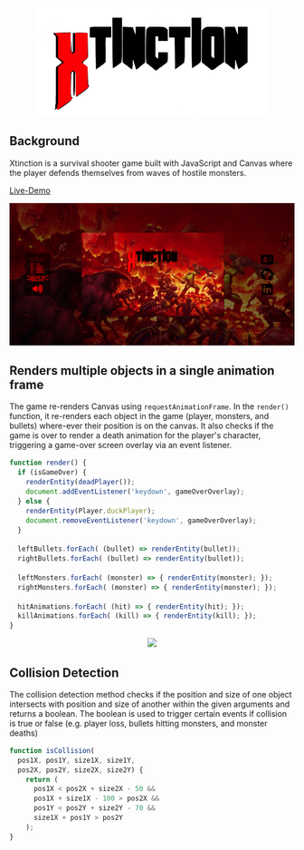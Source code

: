 <div align="center">
<img src="./screenshots/xtinction-title.png"></img>
</div>

## Background
Xtinction is a survival shooter game built with JavaScript and Canvas where the player defends themselves from waves of hostile monsters.

[Live-Demo](http://www.christopheradamlee.com/Xtinction/)

![starting-screen](./screenshots/xtinction-ss.png)

## Renders multiple objects in a single animation frame
The game re-renders Canvas using `requestAnimationFrame`. In the `render()` function, it re-renders each object in the game (player, monsters, and bullets) where-ever their position is on the canvas. It also checks if the game is over to render a death animation for the player's character, triggering a game-over screen overlay via an event listener.
``` javascript
function render() {
  if (isGameOver) {
    renderEntity(deadPlayer());
    document.addEventListener('keydown', gameOverOverlay);
  } else {
    renderEntity(Player.duckPlayer);
    document.removeEventListener('keydown', gameOverOverlay);
  }

  leftBullets.forEach( (bullet) => renderEntity(bullet));
  rightBullets.forEach( (bullet) => renderEntity(bullet));

  leftMonsters.forEach( (monster) => { renderEntity(monster); });
  rightMonsters.forEach( (monster) => { renderEntity(monster); });

  hitAnimations.forEach( (hit) => { renderEntity(hit); });
  killAnimations.forEach( (kill) => { renderEntity(kill); });
}
```
<div align="center">
  <img src="./screenshots/xtinction-demo.gif"></img>
</div>

## Collision Detection
The collision detection method checks if the position and size of one object intersects with position and size of another within the given arguments and returns a boolean. The boolean is used to trigger certain events if collision is true or false (e.g. player loss, bullets hitting monsters, and monster deaths)
``` javascript
function isCollision(
  pos1X, pos1Y, size1X, size1Y,
  pos2X, pos2Y, size2X, size2Y) {
    return (
      pos1X < pos2X + size2X - 50 &&
      pos1X + size1X - 100 > pos2X &&
      pos1Y < pos2Y + size2Y - 70 &&
      size1X + pos1Y > pos2Y
    );
}
```
